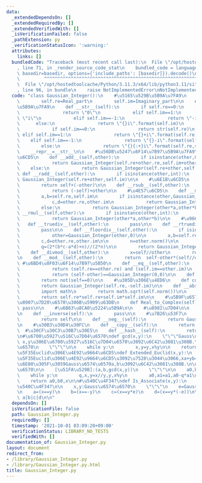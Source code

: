 ```yaml
---
data:
  _extendedDependsOn: []
  _extendedRequiredBy: []
  _extendedVerifiedWith: []
  _isVerificationFailed: false
  _pathExtension: py
  _verificationStatusIcon: ':warning:'
  attributes:
    links: []
  bundledCode: "Traceback (most recent call last):\n  File \"/opt/hostedtoolcache/Python/3.11.3/x64/lib/python3.11/site-packages/onlinejudge_verify/documentation/build.py\"\
    , line 71, in _render_source_code_stat\n    bundled_code = language.bundle(stat.path,\
    \ basedir=basedir, options={'include_paths': [basedir]}).decode()\n          \
    \         ^^^^^^^^^^^^^^^^^^^^^^^^^^^^^^^^^^^^^^^^^^^^^^^^^^^^^^^^^^^^^^^^^^^^^^^^^^^^^^^^^\n\
    \  File \"/opt/hostedtoolcache/Python/3.11.3/x64/lib/python3.11/site-packages/onlinejudge_verify/languages/python.py\"\
    , line 96, in bundle\n    raise NotImplementedError\nNotImplementedError\n"
  code: "class Gaussian_Integer():\n    #\u5165\u529B\u5B9A\u7FA9\n    def __init__(self,Real_part=0,Imaginary_part=0):\n\
    \        self.re=Real_part\n        self.im=Imaginary_part\n\n    #\u8868\u793A\
    \u5B9A\u7FA9\n    def __str__(self):\n        if self.re==0:\n            if self.im==0:\n\
    \                return \"0\"\n            elif self.im==1:\n                return\
    \ \"i\"\n            elif self.im==-1:\n                return \"-i\"\n      \
    \      else:\n                return \"{}i\".format(self.im)\n        else:\n\
    \            if self.im==0:\n                return str(self.re)\n           \
    \ elif self.im==1:\n                return \"{}+i\".format(self.re)\n        \
    \    elif self.im==-1:\n                return \"{}-i\".format(self.re)\n    \
    \        else:\n                return \"{}{:+}i\".format(self.re,self.im)\n\n\
    \    __repr__=__str__\n\n    #\u56DB\u5247\u6F14\u7B97\u5B9A\u7FA9\n    #\u52A0\
    \u6CD5\n    def __add__(self,other):\n        if isinstance(other,Gaussian_Integer):\n\
    \            return Gaussian_Integer(self.re+other.re,self.im+other.im)\n    \
    \    else:\n            return Gaussian_Integer(self.re+other,self.im)\n\n   \
    \ def __radd__(self,other):\n        if isinstance(other,int):\n            return\
    \ Gaussian_Integer(self.re+other,self.im)\n\n    #\u6E1B\u6CD5\n    def __sub__(self,other):\n\
    \        return self+(-other)\n\n    def __rsub__(self,other):\n        if isinstance(other,int):\n\
    \            return (-self)+other\n\n    #\u4E57\u6CD5\n    def __mul__(self,other):\n\
    \        a,b=self.re,self.im\n        if isinstance(other,Gaussian_Integer):\n\
    \            c,d=other.re,other.im\n            return Gaussian_Integer(a*c-b*d,a*d+b*c)\n\
    \        else:\n            return Gaussian_Integer(other*a,other*b)\n\n    def\
    \ __rmul__(self,other):\n        if isinstance(other,int):\n            a,b=self.re,self.im\n\
    \            return Gaussian_Integer(other*a,other*b)\n\n    #\u9664\u6CD5\n \
    \   def __truediv__(self,other):\n        pass\n\n    def __rtruediv__(self,other):\n\
    \        pass\n\n    def __floordiv__(self,other):\n        if isinstance(other,int):\n\
    \            other=Gaussian_Integer(other,0)\n\n        a,b=self.re,self.im\n\
    \        c,d=other.re,other.im\n\n        n=other.norm()\n\n        p=(2*(a*c+b*d)+n)//(2*n)\n\
    \        q=(2*(b*c-a*d)+n)//(2*n)\n\n        return Gaussian_Integer(p,q)\n\n\
    \    def __divmod__(self,other):\n        x=self//other\n        return (x,self-other*x)\n\
    \n    def __mod__(self,other):\n        return  self-other*(self//other)\n   \
    \ #\u6BD4\u8F03\u6F14\u7B97\u5B50\n    def __eq__(self,other):\n        if isinstance(other,Gaussian_Integer):\n\
    \            return (self.re==other.re) and (self.im==other.im)\n        else:\n\
    \            return (self-other)==Gaussian_Integer(0,0)\n\n    def __bool__(self):\n\
    \        return not(self==0)\n\n    #\u305D\u306E\u4ED6\n    def conjugate(self):\n\
    \        return Gaussian_Integer(self.re,-self.im)\n\n    def __abs__(self):\n\
    \        import math\n        return math.sqrt(self.norm())\n\n    def norm(self):\n\
    \        return self.re*self.re+self.im*self.im\n\n    #\u5B9F\u6570\u304B\u3089\
    \u8907\u7D20\u6570\u306B\u5909\u63DB\n    def Real_to_Complex(self):\n       \
    \ pass\n\n    #\u6B63\u8CA0\u5224\u5B9A\n\n    #\u8981\u7D04\n\n    #\u9006\u6570\
    \n    def __inverse(self):\n        pass\n\n    #\u7B26\u53F7\n    def __pos__(self):\n\
    \        return self\n\n    def __neg__(self):\n        return Gaussian_Integer(-self.re,-self.im)\n\
    \n    #\u30B3\u30D4\u30FC\n    def __copy__(self):\n        return self\n\n  \
    \  #\u30CF\u30C3\u30B7\u30E5\n    def __hash__(self):\n        return hash((self.re,self.im))\n\
    \n#\u6700\u5927\u516C\u7D04\u6570\ndef gcd(x,y):\n    \"\"\"Gauss\u6574\u6570\
    \ x,y\u306E\u6700\u5927\u516C\u7D04\u6570\u3092\u6C42\u3081\u308B.\n\n    x,y:Gauss\u6574\
    \u6570\n    \"\"\"\n\n    while y:\n        x,y=y,x%y\n\n    return x\n\n#\u62E1\
    \u5F35Euclid\u306E\u4E92\u9664\u6CD5\ndef Extended_Euclid(x,y):\n    \"\"\"\u62E1\
    \u5F35Euclid\u306E\u4E92\u9664\u6CD5\u3092\u7528\u3044\u3066,xa+yb=gcd(x,y)\u3092\
    \u6E80\u305F\u3059Gauss\u6574\u6570a,b\u3092\u6C42\u3081\u308B.\n\n    x,y:Gauss\u6574\
    \u6570\n\n    [\u51FA\u529B]:(a,b,gcd(x,y))\n    \"\"\"\n\n    a0,b0,a1,b1=1,0,0,1\n\
    \    while y:\n        q,x,y=x//y,y,x%y\n        a0,a1=a1,a0-q*a1\n        b0,b1=b1,b0-q*b1\n\
    \    return a0,b0,x\n\n#\u540C\u4F34?\ndef Is_Associate(x,y):\n    \"\"\"x,y\u306F\
    \u540C\u4F34?\n\n    x,y:Gauss\u6574\u6570\n    \"\"\"\n    e=Gaussian_Integer(0,1)\n\
    \n    a=(x==y)\n    b=(x==-y)\n    c=(x==y*e)\n    d=(x==y*(-e))\n\n    return\
    \ a|b|c|d\n\n"
  dependsOn: []
  isVerificationFile: false
  path: Gaussian_Integer.py
  requiredBy: []
  timestamp: '2021-10-01 03:09:20+09:00'
  verificationStatus: LIBRARY_NO_TESTS
  verifiedWith: []
documentation_of: Gaussian_Integer.py
layout: document
redirect_from:
- /library/Gaussian_Integer.py
- /library/Gaussian_Integer.py.html
title: Gaussian_Integer.py
---
```

